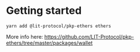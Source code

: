 # Getting started

```
yarn add @lit-protocol/pkp-ethers ethers
```

More info here:
https://github.com/LIT-Protocol/pkp-ethers/tree/master/packages/wallet
